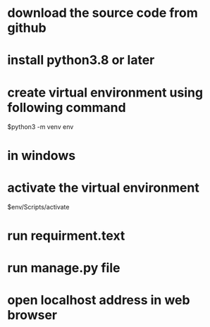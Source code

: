 # download the source code from github
# install python3.8 or later
# create virtual environment using following command
$python3 -m venv env 
# in windows
# activate the virtual environment
$env/Scripts/activate
# run requirment.text 
# run manage.py file
# open localhost address in web browser

